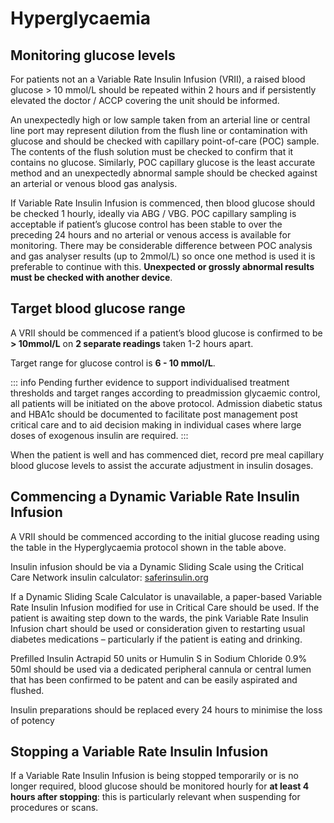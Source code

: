 # Hyperglycaemia

## Monitoring glucose levels

For patients not an a Variable Rate Insulin Infusion (VRII), a raised blood glucose > 10 mmol/L should be repeated within 2 hours and if persistently elevated the doctor / ACCP covering the unit should be informed.

An unexpectedly high or low sample taken from an arterial line or central line port may represent dilution from the flush line or contamination with glucose and should be checked with capillary point-of-care (POC) sample. The contents of the flush solution must be checked to confirm that it contains no glucose.  Similarly, POC capillary glucose is the least accurate method and an unexpectedly abnormal sample should be checked against an arterial or venous blood gas analysis.

If Variable Rate Insulin Infusion is commenced, then blood glucose should be checked 1 hourly, ideally via ABG / VBG.  POC capillary sampling is acceptable if patient’s glucose control has been stable to over the preceding 24 hours and no arterial or venous access is available for monitoring. There may be considerable difference between POC analysis and gas analyser results (up to 2mmol/L) so once one method is used it is preferable to continue with this. **Unexpected or grossly abnormal results must be checked with another device**.

## Target blood glucose range

A VRII should be commenced if a patient’s blood glucose is confirmed to be **> 10mmol/L** on **2 separate readings** taken 1-2 hours apart.

Target range for glucose control is **6 - 10 mmol/L**.

::: info
Pending further evidence to support individualised treatment thresholds and target ranges according to preadmission glycaemic control, all patients will be initiated on the above protocol. Admission diabetic status and HBA1c should be documented to facilitate post management post critical care and to aid decision making in individual cases where large doses of exogenous insulin are required.
:::

When the patient is well and has commenced diet, record pre meal capillary blood glucose levels to assist the accurate adjustment in insulin dosages.

## Commencing a Dynamic Variable Rate Insulin Infusion

A VRII should be commenced according to the initial glucose reading using the table in the Hyperglycaemia protocol shown in the table above.

Insulin infusion should be via a Dynamic Sliding Scale using the Critical Care Network insulin calculator: [saferinsulin.org](https://saferinsulin.org/)

If a Dynamic Sliding Scale Calculator is unavailable, a paper-based Variable Rate Insulin Infusion modified for use in Critical Care should be used. If the patient is awaiting step down to the wards, the pink Variable Rate Insulin Infusion chart should be used or consideration given to restarting usual diabetes medications – particularly if the patient is eating and drinking.

Prefilled Insulin Actrapid 50 units or Humulin S in Sodium Chloride 0.9% 50ml should be used via a dedicated peripheral cannula or central lumen that has been confirmed to be patent and can be easily aspirated and flushed.

Insulin preparations should be replaced every 24 hours to minimise the loss of potency

## Stopping a Variable Rate Insulin Infusion

If a Variable Rate Insulin Infusion is being stopped temporarily or is no longer required, blood glucose should be monitored hourly for **at least 4 hours after stopping**: this is particularly relevant when suspending for procedures or scans.
